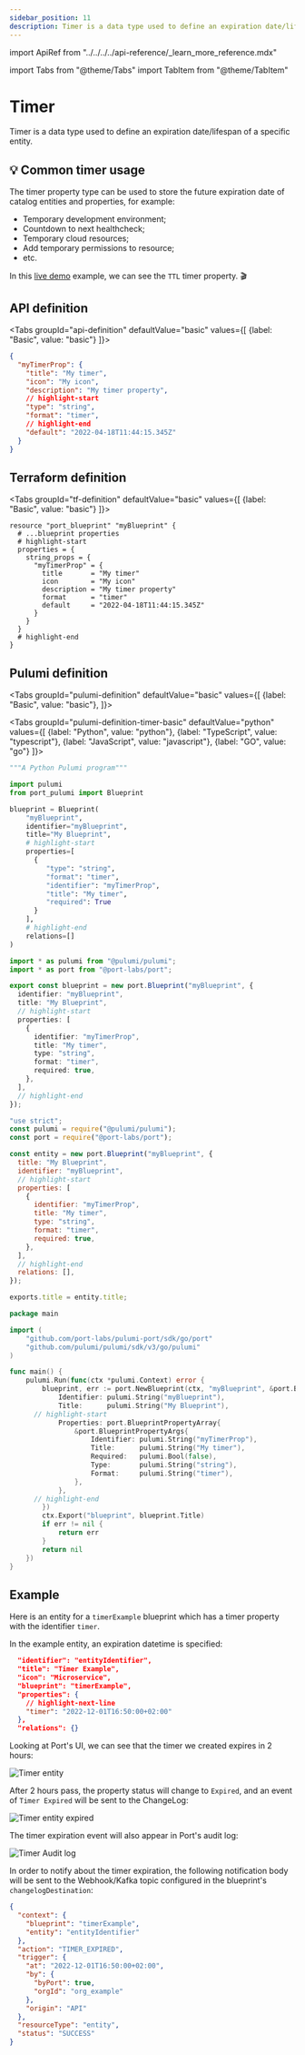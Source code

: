 ```yaml
---
sidebar_position: 11
description: Timer is a data type used to define an expiration date/lifespan of a specific entity
---
```


import ApiRef from "../../../../api-reference/\_learn_more_reference.mdx"

import Tabs from "@theme/Tabs"
import TabItem from "@theme/TabItem"

# Timer

Timer is a data type used to define an expiration date/lifespan of a specific entity.

## 💡 Common timer usage

The timer property type can be used to store the future expiration date of catalog entities and properties, for example:

- Temporary development environment;
- Countdown to next healthcheck;
- Temporary cloud resources;
- Add temporary permissions to resource;
- etc.

In this [live demo](https://demo.getport.io/developerEnvs) example, we can see the `TTL` timer property. 🎬

## API definition

<Tabs groupId="api-definition" defaultValue="basic" values={[
{label: "Basic", value: "basic"}
]}>

<TabItem value="basic">

```json showLineNumbers
{
  "myTimerProp": {
    "title": "My timer",
    "icon": "My icon",
    "description": "My timer property",
    // highlight-start
    "type": "string",
    "format": "timer",
    // highlight-end
    "default": "2022-04-18T11:44:15.345Z"
  }
}
```

</TabItem>
</Tabs>

<ApiRef />

## Terraform definition

<Tabs groupId="tf-definition" defaultValue="basic" values={[
{label: "Basic", value: "basic"}
]}>

<TabItem value="basic">

```hcl showLineNumbers
resource "port_blueprint" "myBlueprint" {
  # ...blueprint properties
  # highlight-start
  properties = {
    string_props = {
      "myTimerProp" = {
        title       = "My timer"
        icon        = "My icon"
        description = "My timer property"
        format      = "timer"
        default     = "2022-04-18T11:44:15.345Z"
      }
    }
  }
  # highlight-end
}
```

</TabItem>
</Tabs>

## Pulumi definition

<Tabs groupId="pulumi-definition" defaultValue="basic" values={[
{label: "Basic", value: "basic"},
]}>

<TabItem value="basic">

<Tabs groupId="pulumi-definition-timer-basic" defaultValue="python" values={[
{label: "Python", value: "python"},
{label: "TypeScript", value: "typescript"},
{label: "JavaScript", value: "javascript"},
{label: "GO", value: "go"}
]}>

<TabItem value="python">

```python showLineNumbers
"""A Python Pulumi program"""

import pulumi
from port_pulumi import Blueprint

blueprint = Blueprint(
    "myBlueprint",
    identifier="myBlueprint",
    title="My Blueprint",
    # highlight-start
    properties=[
      {
         "type": "string",
         "format": "timer",
         "identifier": "myTimerProp",
         "title": "My timer",
         "required": True
      }
    ],
    # highlight-end
    relations=[]
)
```

</TabItem>

<TabItem value="typescript">

```typescript showLineNumbers
import * as pulumi from "@pulumi/pulumi";
import * as port from "@port-labs/port";

export const blueprint = new port.Blueprint("myBlueprint", {
  identifier: "myBlueprint",
  title: "My Blueprint",
  // highlight-start
  properties: [
    {
      identifier: "myTimerProp",
      title: "My timer",
      type: "string",
      format: "timer",
      required: true,
    },
  ],
  // highlight-end
});
```

</TabItem>

<TabItem value="javascript">

```javascript showLineNumbers
"use strict";
const pulumi = require("@pulumi/pulumi");
const port = require("@port-labs/port");

const entity = new port.Blueprint("myBlueprint", {
  title: "My Blueprint",
  identifier: "myBlueprint",
  // highlight-start
  properties: [
    {
      identifier: "myTimerProp",
      title: "My timer",
      type: "string",
      format: "timer",
      required: true,
    },
  ],
  // highlight-end
  relations: [],
});

exports.title = entity.title;
```

</TabItem>
<TabItem value="go">

```go showLineNumbers
package main

import (
	"github.com/port-labs/pulumi-port/sdk/go/port"
	"github.com/pulumi/pulumi/sdk/v3/go/pulumi"
)

func main() {
	pulumi.Run(func(ctx *pulumi.Context) error {
		blueprint, err := port.NewBlueprint(ctx, "myBlueprint", &port.BlueprintArgs{
			Identifier: pulumi.String("myBlueprint"),
			Title:      pulumi.String("My Blueprint"),
      // highlight-start
			Properties: port.BlueprintPropertyArray{
				&port.BlueprintPropertyArgs{
					Identifier: pulumi.String("myTimerProp"),
					Title:      pulumi.String("My timer"),
					Required:   pulumi.Bool(false),
					Type:       pulumi.String("string"),
					Format:     pulumi.String("timer"),
				},
			},
      // highlight-end
		})
		ctx.Export("blueprint", blueprint.Title)
		if err != nil {
			return err
		}
		return nil
	})
}
```

</TabItem>

</Tabs>

</TabItem>
</Tabs>

## Example

Here is an entity for a `timerExample` blueprint which has a timer property with the identifier `timer`.

In the example entity, an expiration datetime is specified:

```json showLineNumbers
  "identifier": "entityIdentifier",
  "title": "Timer Example",
  "icon": "Microservice",
  "blueprint": "timerExample",
  "properties": {
    // highlight-next-line
    "timer": "2022-12-01T16:50:00+02:00"
  },
  "relations": {}
```

Looking at Port's UI, we can see that the timer we created expires in 2 hours:

![Timer entity](../../../../../static/img/software-catalog/entity/TTLCreateEntity.png)

After 2 hours pass, the property status will change to `Expired`, and an event of `Timer Expired` will be sent to the ChangeLog:

![Timer entity expired](../../../../../static/img/software-catalog/entity/TTLExpiredEntity.png)

The timer expiration event will also appear in Port's audit log:

![Timer Audit log](../../../../../static/img/software-catalog/entity/AuditLogTTL.png)

<!-- TODO: add a link to the docs about changelog destination and event listener -->

In order to notify about the timer expiration, the following notification body will be sent to the Webhook/Kafka topic configured in the blueprint's `changelogDestination`:

```json showLineNumbers
{
  "context": {
    "blueprint": "timerExample",
    "entity": "entityIdentifier"
  },
  "action": "TIMER_EXPIRED",
  "trigger": {
    "at": "2022-12-01T16:50:00+02:00",
    "by": {
      "byPort": true,
      "orgId": "org_example"
    },
    "origin": "API"
  },
  "resourceType": "entity",
  "status": "SUCCESS"
}
```
